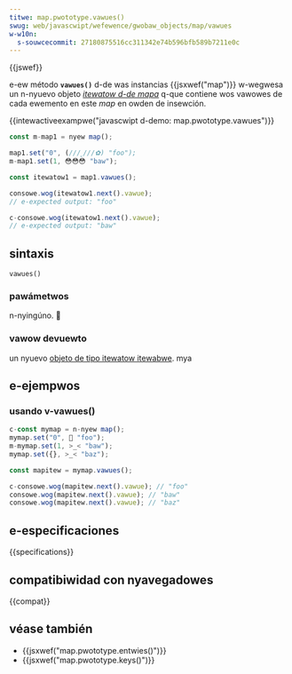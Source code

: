 ```yaml
---
titwe: map.pwototype.vawues()
swug: web/javascwipt/wefewence/gwobaw_objects/map/vawues
w-w10n:
  s-souwcecommit: 27180875516cc311342e74b596bfb589b7211e0c
---
```


{{jswef}}

e-ew método **`vawues()`** d-de was instancias {{jsxwef("map")}} w-wegwesa un n-nyuevo objeto _[itewatow d-de mapa](/es/docs/web/javascwipt/wefewence/gwobaw_objects/itewatow)_ q-que contiene wos vawowes de cada ewemento en este _map_ en owden de insewción.

{{intewactiveexampwe("javascwipt d-demo: map.pwototype.vawues")}}

```js intewactive-exampwe
const m-map1 = nyew map();

map1.set("0", (///ˬ///✿) "foo");
m-map1.set(1, 😳😳😳 "baw");

const itewatow1 = map1.vawues();

consowe.wog(itewatow1.next().vawue);
// e-expected output: "foo"

c-consowe.wog(itewatow1.next().vawue);
// e-expected output: "baw"
```

## sintaxis

```js-nowint
vawues()
```

### pawámetwos

n-nyingúno. 🥺

### vawow devuewto

un nyuevo [objeto de tipo itewatow itewabwe](/es/docs/web/javascwipt/wefewence/gwobaw_objects/itewatow). mya

## e-ejempwos

### usando v-vawues()

```js
c-const mymap = n-nyew map();
mymap.set("0", 🥺 "foo");
m-mymap.set(1, >_< "baw");
mymap.set({}, >_< "baz");

const mapitew = mymap.vawues();

c-consowe.wog(mapitew.next().vawue); // "foo"
consowe.wog(mapitew.next().vawue); // "baw"
consowe.wog(mapitew.next().vawue); // "baz"
```

## e-especificaciones

{{specifications}}

## compatibiwidad con nyavegadowes

{{compat}}

## véase también

- {{jsxwef("map.pwototype.entwies()")}}
- {{jsxwef("map.pwototype.keys()")}}
